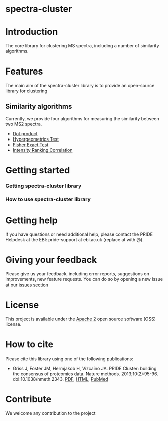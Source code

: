 # spectra-cluster

# Introduction
The core library for clustering MS spectra, including a number of similarity algorithms. 

# Features
The main aim of the spectra-cluster library is to provide an open-source library for clustering 

## Similarity algorithms

Currently, we provide four algorithms for measuring the similarity between two MS2 spectra.
- [Dot product](https://github.com/spectra-cluster/spectra-cluster/blob/master/src/main/java/uk/ac/ebi/pride/spectracluster/similarity/FrankEtAlDotProduct.java) 
- [Hypergeometrics Test](https://github.com/spectra-cluster/spectra-cluster/blob/master/src/main/java/uk/ac/ebi/pride/spectracluster/similarity/HypergeometricScore.java)
- [Fisher Exact Test](https://github.com/spectra-cluster/spectra-cluster/blob/master/src/main/java/uk/ac/ebi/pride/spectracluster/similarity/FisherExactTest.java)
- [Intensity Ranking Correlation](https://github.com/spectra-cluster/spectra-cluster/blob/master/src/main/java/uk/ac/ebi/pride/spectracluster/similarity/IntensityRankCorrelation.java)

# Getting started

### Getting spectra-cluster library
### How to use spectra-cluster library

# Getting help
If you have questions or need additional help, please contact the PRIDE Helpdesk at the EBI: pride-support at ebi.ac.uk (replace at with @).

# Giving your feedback
Please give us your feedback, including error reports, suggestions on improvements, new feature requests. You can do so by opening a new issue at our [issues section](https://github.com/spectra-cluster/spectra-cluster/issues) 

# License
This project is available under the [Apache 2](http://www.apache.org/licenses/LICENSE-2.0.html) open source software (OSS) license.

# How to cite
Please cite this library using one of the following publications:
- Griss J, Foster JM, Hermjakob H, Vizcaíno JA. PRIDE Cluster: building the consensus of proteomics data. Nature methods. 2013;10(2):95-96. doi:10.1038/nmeth.2343. [PDF](http://www.nature.com/nmeth/journal/v10/n2/pdf/nmeth.2343.pdf),  [HTML](http://www.nature.com/nmeth/journal/v10/n2/full/nmeth.2343.html),  [PubMed](http://www.ncbi.nlm.nih.gov/pmc/articles/PMC3667236/)

# Contribute
We welcome any contribution to the project
